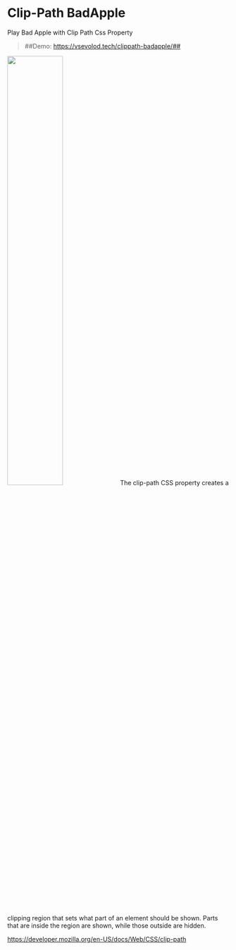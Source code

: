 # Clip-Path BadApple
Play Bad Apple with Clip Path Css Property


> ##Demo: https://vsevolod.tech/clippath-badapple/##

<img src="https://user-images.githubusercontent.com/12978622/209393744-8db3fa16-75b6-43c4-a5d2-5d42f6d4d590.PNG" width=50% height=50%>
The clip-path CSS property creates a clipping region that sets what part of an element should be shown. Parts that are inside the region are shown, while those outside are hidden.

https://developer.mozilla.org/en-US/docs/Web/CSS/clip-path




